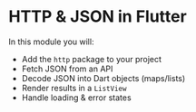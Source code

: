 # HTTP & JSON in Flutter

In this module you will:
- Add the `http` package to your project
- Fetch JSON from an API
- Decode JSON into Dart objects (maps/lists)
- Render results in a `ListView`
- Handle loading & error states
